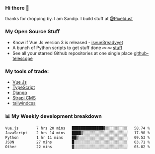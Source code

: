 ### Hi there 👋

thanks for dropping by.
I am Sandip. I build stuff at [@Pixeldust](github.com/pixeldust-in/)

###  **My Open Source Stuff**

 - Know if Vue Js version 3 is released -  [isvue3readyyet](https://github.com/sandiprb/isvue3readyyet)
 - A bunch of Python scripts to get stuff done 💤 💤 [stuff](https://github.com/sandiprb/stuff)
 - See all your starred Github repositories at one single place [github-telescope](https://github.com/sandiprb/github-telescope)



###  **My tools of trade:**
 - [Vue Js](https://github.com/vuejs/vue/)
 - [TypeScript](https://github.com/microsoft/TypeScript)
 - [Django](github.com/django/django)
 - [Strapi CMS](github.com/strapi/strapi)
 - [tailwindcss](https://github.com/tailwindlabs/tailwindcss)


###  📊 **My Weekly development breakdown**
<!--START_SECTION:waka-->

```txt
Vue.js        7 hrs 20 mins   ██████████████▓░░░░░░░░░░   58.74 %
JavaScript    2 hrs 14 mins   ████▒░░░░░░░░░░░░░░░░░░░░   17.90 %
Python        1 hr 11 mins    ██▒░░░░░░░░░░░░░░░░░░░░░░   09.53 %
JSON          27 mins         █░░░░░░░░░░░░░░░░░░░░░░░░   03.71 %
Other         22 mins         ▓░░░░░░░░░░░░░░░░░░░░░░░░   03.02 %
```

<!--END_SECTION:waka-->
